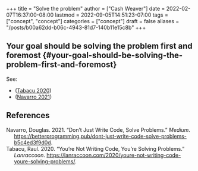+++
title = "Solve the problem"
author = ["Cash Weaver"]
date = 2022-02-07T16:37:00-08:00
lastmod = 2022-09-05T14:51:23-07:00
tags = ["concept", "concept"]
categories = ["concept"]
draft = false
aliases = "/posts/b00a62dd-b06c-4943-81d7-140b11e15c8b"
+++

## Your goal should be solving the problem first and foremost {#your-goal-should-be-solving-the-problem-first-and-foremost}

See:

-   (<a href="#citeproc_bib_item_2">Tabacu 2020</a>)
-   (<a href="#citeproc_bib_item_1">Navarro 2021</a>)

## References

<style>.csl-entry{text-indent: -1.5em; margin-left: 1.5em;}</style><div class="csl-bib-body">
  <div class="csl-entry"><a id="citeproc_bib_item_1"></a>Navarro, Douglas. 2021. “Don’t Just Write Code, Solve Problems.” <i>Medium</i>. <a href="https://betterprogramming.pub/dont-just-write-code-solve-problems-b5c4ed3f9d0d">https://betterprogramming.pub/dont-just-write-code-solve-problems-b5c4ed3f9d0d</a>.</div>
  <div class="csl-entry"><a id="citeproc_bib_item_2"></a>Tabacu, Raul. 2020. “You’re Not Writing Code, You’re Solving Problems.” <i>Lanraccoon</i>. <a href="https://lanraccoon.com/2020/youre-not-writing-code-youre-solving-problems/">https://lanraccoon.com/2020/youre-not-writing-code-youre-solving-problems/</a>.</div>
</div>
